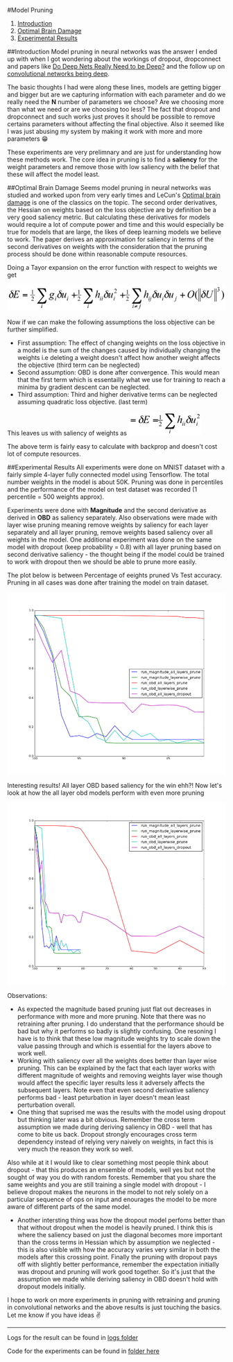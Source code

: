 #Model Pruning

1. [Introduction](#introduction)
2. [Optimal Brain Damage](#optimal-brain-damage)
3. [Experimental Results](#experimental-results)

##Introduction
Model pruning in neural networks was the answer I ended up with when I got wondering about the workings of dropout, dropconnect and papers like [Do Deep Nets Really Need to be Deep?](https://papers.nips.cc/paper/5484-do-deep-nets-really-need-to-be-deep.pdf) and the follow up on [convolutional networks being deep](https://arxiv.org/pdf/1603.05691v2.pdf). 

The basic thoughts I had were along these lines, models are getting bigger and bigger but are we capturing information with each parameter and do we really need the **N** number of parameters we choose? Are we choosing more than what we need or are we choosing too less? The fact that dropout and dropconnect and such works just proves it should be possible to remove certains parameters without affecting the final objective. Also it seemed like I was just abusing my system by making it work with more and more parameters :grin:

These experiments are very prelimnary and are just for understanding how these methods work. The core idea in pruning is to find a **saliency** for the weight parameters and remove those with low saliency with the belief that these will affect the model least.

##Optimal Brain Damage
Seems model pruning in neural networks was studied and worked upon from very early times and LeCun's [Optimal brain damage](http://yann.lecun.com/exdb/publis/pdf/lecun-90b.pdf) is one of the classics on the topic. The second order derivatives, the Hessian on weights based on the loss objective are by definition be a very good saliency metric. But calculating these derivatives for models would require a lot of compute power and time and this would especially be true for models that are large, the likes of deep learning models we believe to work. The paper derives an approximation for saliency in terms of the second derivatives on weights with the consideration that the pruning process should be done within reasonable compute resources. 

Doing a Tayor expansion on the error function with respect to weights we get

![equation_1](images/OBD_1.jpg)

Now if we can make the following assumptions the loss objective can be further simplified.
 - First assumption: The effect of changing weights on the loss objective in a model is the sum of the changes caused by individually changing the weights i.e deleting a weight doesn't affect how another weight affects the objective (third term can be neglected)
 - Second assumption: OBD is done after convergence. This would mean that the first term which is essentailly what we use for training to reach a minima by gradient descent can be neglected.
 - Third assumption: Third and higher derivative terms can be neglected assuming quadratic loss objective. (last term)

This leaves us with saliency of weights as ![equation_2](images/OBD_2.jpg)

The above term is fairly easy to calculate with backprop and doesn't cost lot of compute resources.

##Experimental Results
All experiments were done on MNIST dataset with a fairly simple 4-layer fully connected model using Tensorflow. The total  number weights in the model is about 50K. Pruning was done in percentiles and the performance of the model on test dataset was recorded (1 percentile = 500 weights approx).

Experiments were done with **Magnitude** and the second derivative as derived in **OBD** as saliency separately. Also observations were made with layer wise pruning meaning remove weights by saliency for each layer separately and all layer pruning, remove weights based saliency over all weights in the model. One additional experiment was done on the same model with dropout (keep probability = 0.8) with all layer pruning based on second derivative saliency - the thought being if the model could be trained to work with dropout then we should be able to prune more easily.

The plot below is between Percentage of eeights pruned Vs Test accuracy. Pruning in all cases was done after training the model on train dataset.

![](images/result.png)

Interesting results! All layer OBD based saliency for the win ehh?! Now let's look at how the all layer obd models perform with even more pruning

![](images/result2.png)

Observations:
 - As expected the magnitude based pruning just flat out decreases in performance with more and more pruning. Note that there was no retraining after pruning. I do understand that the performance should be bad but why it performs so badly is slightly confusing. One resoning I have is to think that these low magnitude weights try to scale down the value passing through and which is essential for the layers above to work well.
 - Working with saliency over all the weights does better than layer wise pruning. This can be explained by the fact that each layer works with different magnitude of weights and removing weights layer wise though would affect the specific layer results less it adversely affects the subsequent layers. Note even that even second derivative saliency performs bad - least peturbation in layer doesn't mean least perturbation overall.
 - One thing that suprised me was the results with the model using dropout but thinking later was a bit obvious. Remember the cross term assumption we made during deriving saliency in OBD - well that has come to bite us back. Dropout strongly encourages cross term dependency instead of relying very naively on weights, in fact this is very much the reason they work so well. 
 
 Also while at it I would like to clear something most people think about dropout - that this produces an ensemble of models, well yes but not the sought of way you do with random forests. Remember that you share the same weights and you are still training a single model with dropout - I believe dropout makes the neurons in the model to not rely solely on a particular sequence of ops on input and enourages the model to be more aware of different parts of the same model.

- Another intersting thing was how the dropout model perfoms better than that without dropout when the model is heavily pruned. I think this is where the saliency based on just the diagonal becomes more important than the cross terms in Hessian which by assumption we neglected - this is also visible with how the accuracy varies very similar in both the models after this crossing point. Finally the pruning with dropout pays off with slightly better performance, remember the expectation initially was dropout and pruning will work good together. So it's just that the assumption we made while deriving saliency in OBD doesn't hold with dropout models initially.

I hope to work on more experiments in pruning with retraining and pruning in convolutional networks and the above results is just touching the basics. Let me know if you have ideas :v: 

---
Logs for the result can be found in [logs folder](./logs)

Code for the experiments can be found in [folder here](https://github.com/shekkizh/TensorflowProjects/tree/master/Model_Pruning)
